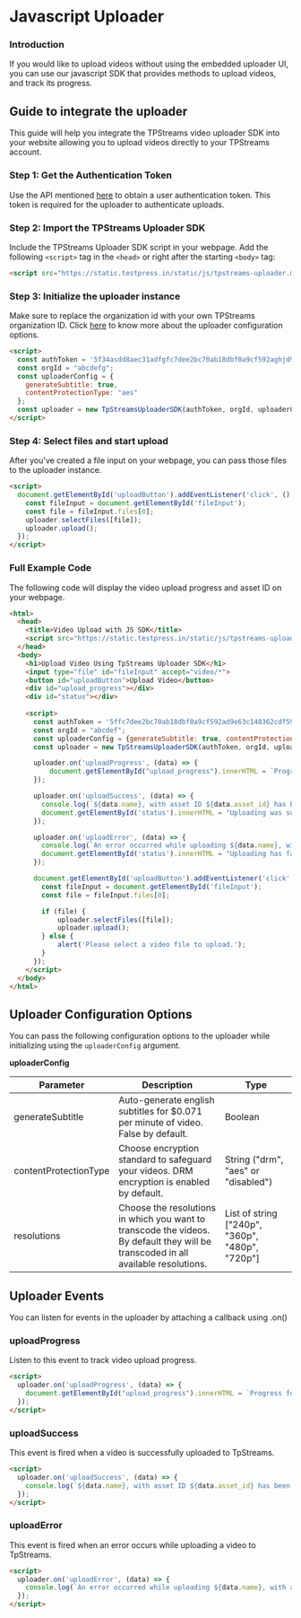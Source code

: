 # Javascript Uploader


### Introduction
If you would like to upload videos without using the embedded uploader UI, you can use our javascript SDK that provides methods to upload videos, and track its progress.


## Guide to integrate the uploader
This guide will help you integrate the TPStreams video uploader SDK into your website allowing you to upload videos directly to your TPStreams account.


### Step 1: Get the Authentication Token
Use the API mentioned [here](../server-api/authentication.md) to obtain a user authentication token. This token is required for the uploader to authenticate uploads.


### Step 2: Import the TPStreams Uploader SDK
Include the TPStreams Uploader SDK script in your webpage. Add the following `<script>` tag in the `<head>` or right after the starting `<body>` tag:

```html
<script src="https://static.testpress.in/static/js/tpstreams-uploader.min.js"></script>
```


### Step 3: Initialize the uploader instance
Make sure to replace the organization id with your own TPStreams organization ID. Click [here](/docs/videos-uploader/javascript-uploader#uploader-configuration-options) to know more about the uploader configuration options.

```html
<script>
  const authToken = '5f34asdd8aec31adfgfc7dee2bc70ab18dbf0a9cf592aghjd9e63c148362cdf595e008bec1';
  const orgId = "abcdefg";
  const uploaderConfig = {
    generateSubtitle: true,
    contentProtectionType: "aes"
  };
  const uploader = new TpStreamsUploaderSDK(authToken, orgId, uploaderConfig);
</script>
```


### Step 4: Select files and start upload
After you've created a file input on your webpage, you can pass those files to the uploader instance.

```html
<script>
  document.getElementById('uploadButton').addEventListener('click', () => {
    const fileInput = document.getElementById('fileInput');
    const file = fileInput.files[0];
    uploader.selectFiles([file]);
    uploader.upload();
  });
</script>
```


### Full Example Code
The following code will display the video upload progress and asset ID on your webpage.

```html
<html>
  <head>
    <title>Video Upload with JS SDK</title>
    <script src="https://static.testpress.in/static/js/tpstreams-uploader.min.js"></script>
  </head>
  <body>
    <h1>Upload Video Using TpStreams Uploader SDK</h1>
    <input type="file" id="fileInput" accept="video/*">
    <button id="uploadButton">Upload Video</button>
    <div id="upload_progress"></div>
    <div id="status"></div>
    
    <script>
      const authToken = '5ffc7dee2bc70ab18dbf0a9cf592ad9e63c148362cdf595e008bec1';
      const orgId = "abcdef";
      const uploaderConfig = {generateSubtitle: true, contentProtectionType: "aes"};
      const uploader = new TpStreamsUploaderSDK(authToken, orgId, uploaderConfig);

      uploader.on('uploadProgress', (data) => {
          document.getElementById("upload_progress").innerHTML = `Progress for asset ${data.asset_id}: ${data.progress_percentage}%`;
      });

      uploader.on('uploadSuccess', (data) => {
        console.log(`${data.name}, with asset ID ${data.asset_id} has been uploaded. Transcoding Status: ${data.status}`)
        document.getElementById('status').innerHTML = "Uploading was successful.";
      });

      uploader.on('uploadError', (data) => {
        console.log(`An error occurred while uploading ${data.name}, with asset ID ${data.asset_id}. Transcoding Status: ${data.status}. Error: ${data.error}`)
        document.getElementById('status').innerHTML = "Uploading has failed";
      });

      document.getElementById('uploadButton').addEventListener('click', () => {
        const fileInput = document.getElementById('fileInput');
        const file = fileInput.files[0];

        if (file) {
            uploader.selectFiles([file]);
            uploader.upload();
        } else {
            alert('Please select a video file to upload.');
        }
      });
    </script>
  </body>
</html>

```


## Uploader Configuration Options
You can pass the following configuration options to the uploader while initializing using the `uploaderConfig` argument.

**uploaderConfig**

| Parameter   | Description             | Type            |
|-------------|-------------------------|-----------------|
| generateSubtitle       | Auto-generate english subtitles for $0.071 per minute of video. False by default.                                                  | Boolean         |
| contentProtectionType  | Choose encryption standard to safeguard your videos. DRM encryption is enabled by default.                                         | String ("drm", "aes" or "disabled") |
| resolutions            | Choose the resolutions in which you want to transcode the videos. By default they will be transcoded in all available resolutions. | List of string ["240p", "360p", "480p", "720p"] |



## Uploader Events
You can listen for events in the uploader by attaching a callback using .on()

### uploadProgress
Listen to this event to track video upload progress.

```html
<script>
  uploader.on('uploadProgress', (data) => {
    document.getElementById("upload_progress").innerHTML = `Progress for asset ${data.asset_id}: ${data.progress_percentage}%`;
  });
</script>
```


### uploadSuccess
This event is fired when a video is successfully uploaded to TpStreams.

```html
<script>
  uploader.on('uploadSuccess', (data) => {
    console.log(`${data.name}, with asset ID ${data.asset_id} has been uploaded. Transcoding Status: ${data.status}`)
  });
</script>
```

### uploadError
This event is fired when an error occurs while uploading a video to TpStreams.

```html
<script>
  uploader.on('uploadError', (data) => {
    console.log(`An error occurred while uploading ${data.name}, with asset ID ${data.asset_id}. Transcoding Status: ${data.status}. Error: ${data.error}`)
  });
</script>
```
